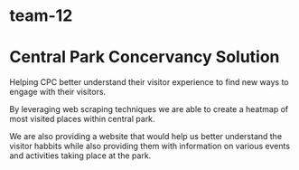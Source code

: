 # team-12
# Central Park Concervancy Solution

Helping CPC better understand their visitor experience to find new ways to engage with their visitors. 

By leveraging web scraping techniques we are able to create a heatmap of most visited places within central park. 

We are also providing a website that would help us better understand the visitor habbits while also providing them with information on various events and activities taking place at the park. 


